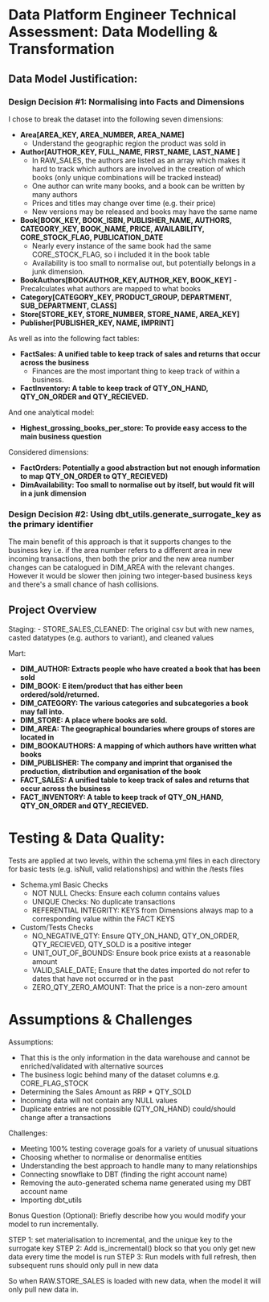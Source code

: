 # Data Platform Engineer Technical Assessment: Data Modelling & Transformation

## Data Model Justification:
### Design Decision #1: Normalising into Facts and Dimensions

I chose to break the dataset into the following seven dimensions:
  - **Area[AREA_KEY, AREA_NUMBER, AREA_NAME]**
    - Understand the geographic region the product was sold in
  - **Author[AUTHOR_KEY, FULL_NAME, FIRST_NAME, LAST_NAME ]**
    -   In RAW_SALES, the authors are listed as an array which makes it hard to track which authors are involved in the creation of which books (only unique combinations will be tracked instead)
    -   One author can write many books, and a book can be written by many authors
    -   Prices and titles may change over time (e.g. their price)
    -   New versions may be released and books may have the same name
  - **Book[BOOK_KEY, BOOK_ISBN, PUBLISHER_NAME, AUTHORS, CATEGORY_KEY, BOOK_NAME, PRICE, AVAILABILITY, CORE_STOCK_FLAG, PUBLICATION_DATE**
    - Nearly every instance of the same book had the same CORE_STOCK_FLAG, so i included it in the book table
    - Availability is too small to normalise out, but potentially belongs in a junk dimension.
  -  **BookAuthors[BOOKAUTHOR_KEY,AUTHOR_KEY, BOOK_KEY]**
    - Precalculates what authors are mapped to what books
  - **Category[CATEGORY_KEY, PRODUCT_GROUP, DEPARTMENT, SUB_DEPARTMENT, CLASS]**
  - **Store[STORE_KEY, STORE_NUMBER, STORE_NAME, AREA_KEY]**
  - **Publisher[PUBLISHER_KEY, NAME, IMPRINT]**

As well as into the following fact tables: 
- **FactSales: A unified table to keep track of sales and returns that occur across the business** 
    - Finances are the most important thing to keep track of within a business.
- **FactInventory: A table to keep track of QTY_ON_HAND, QTY_ON_ORDER and QTY_RECIEVED.**

And one analytical model:
- **Highest_grossing_books_per_store: To provide easy access to the main business question**

Considered dimensions:
- **FactOrders: Potentially a good abstraction but not enough information to map QTY_ON_ORDER to QTY_RECIEVED)**
- **DimAvailability: Too small to normalise out by itself, but would fit will in a junk dimension**


### Design Decision #2: Using dbt_utils.generate_surrogate_key as the primary identifier
The main benefit of this approach is that it supports changes to the business key i.e. if the area number refers to a different area in new incoming transactions, then both the prior and the new area number changes can be catalogued in DIM_AREA with the relevant changes.
However it would be slower then joining two integer-based business keys and there's a small chance of hash collisions.

## Project Overview
Staging:
    - STORE_SALES_CLEANED: The original csv but with new names, casted datatypes (e.g. authors to variant), and cleaned values

Mart:
  - **DIM_AUTHOR: Extracts people who have created a book that has been sold**
  - **DIM_BOOK: E item/product that has either been ordered/sold/returned.**
  - **DIM_CATEGORY: The various categories and subcategories a book may fall into.**
  - **DIM_STORE: A place where books are sold.**
  - **DIM_AREA: The geographical boundaries where groups of stores are located in**
  - **DIM_BOOKAUTHORS: A mapping of which authors have written what books**
  - **DIM_PUBLISHER: The company and imprint that organised the production, distribution and organisation of the book** 
  - **FACT_SALES: A unified table to keep track of sales and returns that occur across the business** 
  - **FACT_INVENTORY: A table to keep track of QTY_ON_HAND, QTY_ON_ORDER and QTY_RECIEVED.**

# Testing & Data Quality:

Tests are applied at two levels, within the schema.yml files in each directory for basic tests (e.g. isNull, valid relationships) and within the /tests files
- Schema.yml Basic Checks
    - NOT NULL Checks: Ensure each column contains values
    - UNIQUE Checks: No duplicate transactions
    - REFERENTIAL INTEGRITY: KEYS from Dimensions always map to a corresponding value within the FACT KEYS
- Custom/Tests Checks
    - NO_NEGATIVE_QTY: Ensure QTY_ON_HAND, QTY_ON_ORDER, QTY_RECIEVED, QTY_SOLD is a positive integer
    - UNIT_OUT_OF_BOUNDS: Ensure book price exists at a reasonable amount
    - VALID_SALE_DATE; Ensure that the dates imported do not refer to dates that have not occurred or in the past 
    - ZERO_QTY_ZERO_AMOUNT: That the price is a non-zero amount
# Assumptions & Challenges
Assumptions:
- That this is the only information in the data warehouse and cannot be enriched/validated with alternative sources
- The business logic behind many of the dataset columns e.g. CORE_FLAG_STOCK
- Determining the Sales Amount as RRP * QTY_SOLD 
- Incoming data will not contain any NULL values
- Duplicate entries are not possible (QTY_ON_HAND) could/should change after a transactions

Challenges:
- Meeting 100% testing coverage goals for a variety of unusual situations
- Choosing whether to normalise or denormalise entities
- Understanding the best approach to handle many to many relationships
- Connecting snowflake to DBT (finding the right account name)
- Removing the auto-generated schema name generated using my DBT account name
- Importing dbt_utils
  
Bonus Question (Optional): 
Briefly describe how you would modify your model to run incrementally.

STEP 1: set materialisation to incremental, and the unique key to the surrogate key
STEP 2: Add is_incremental() block so that you only get new data every time the model is run
STEP 3: Run models with full refresh, then subsequent runs should only pull in new data

So when RAW.STORE_SALES is loaded with new data, when the model it will only pull new data in.
